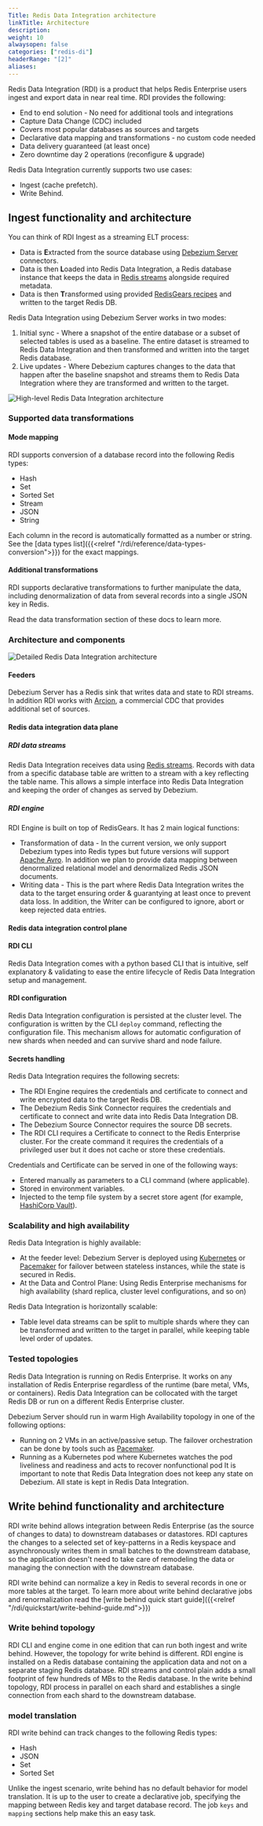 ```yaml
---
Title: Redis Data Integration architecture
linkTitle: Architecture
description:
weight: 10
alwaysopen: false
categories: ["redis-di"]
headerRange: "[2]"
aliases: 
---
```


Redis Data Integration (RDI) is a product that helps Redis Enterprise users ingest and export data in near real time. RDI provides the following:

- End to end solution - No need for additional tools and integrations
- Capture Data Change (CDC) included
- Covers most popular databases as sources and targets
- Declarative data mapping and transformations - no custom code needed
- Data delivery guaranteed (at least once)
- Zero downtime day 2 operations (reconfigure & upgrade)

Redis Data Integration currently supports two use cases:

- Ingest (cache prefetch).
- Write Behind.

## Ingest functionality and architecture

You can think of RDI Ingest as a streaming ELT process:

- Data is **E**xtracted from the source database using [Debezium Server](https://debezium.io/) connectors.
- Data is then **L**oaded into Redis Data Integration, a Redis database instance that keeps the data in [Redis streams](https://redis.io/docs/manual/data-types/streams/) alongside required metadata.
- Data is then **T**ransformed using provided [RedisGears recipes](https://developer.redis.com/howtos/redisgears/) and written to the target Redis DB.

Redis Data Integration using Debezium Server works in two modes:

1. Initial sync - Where a snapshot of the entire database or a subset of selected tables is used as a baseline. The entire dataset is streamed to Redis Data Integration and then transformed and written into the target Redis database.
2. Live updates - Where Debezium captures changes to the data that happen after the baseline snapshot and streams them to Redis Data Integration where they are transformed and written to the target.

![High-level Redis Data Integration architecture](/images/rdi/redis-di-simplified.png)

### Supported data transformations

#### Mode mapping

RDI supports conversion of a database record into the following Redis types:

- Hash
- Set
- Sorted Set
- Stream
- JSON
- String

Each column in the record is automatically formatted as a number or string. See the [data types list]({{<relref "/rdi/reference/data-types-conversion">}}) for the exact mappings.

#### Additional transformations

RDI supports declarative transformations to further manipulate the data, including denormalization of data from several records into a single JSON key in Redis.

Read the data transformation section of these docs to learn more.

### Architecture and components

![Detailed Redis Data Integration architecture](/images/rdi/redis-di.png)

#### Feeders

Debezium Server has a Redis sink that writes data and state to RDI streams.
In addition RDI works with [Arcion](arcion.io), a commercial CDC that provides additional set of sources.

#### Redis data integration data plane

##### RDI data streams

Redis Data Integration receives data using [Redis streams](https://redis.io/docs/manual/data-types/streams/). Records with data from a specific database table are written to a stream with a key reflecting the table name. This allows a simple interface into Redis Data Integration and keeping the order of changes as served by Debezium.

##### RDI engine

RDI Engine is built on top of RedisGears. It has 2 main logical functions:

- Transformation of data - In the current version, we only support Debezium types into Redis types but future versions will support [Apache Avro](https://avro.apache.org/docs/current/). In addition we plan to provide data mapping between denormalized relational model and denormalized Redis JSON documents.
- Writing data - This is the part where Redis Data Integration writes the data to the target ensuring order & guarantying at least once to prevent data loss. In addition, the Writer can be configured to ignore, abort or keep rejected data entries.

#### Redis data integration control plane

#### RDI CLI

Redis Data Integration comes with a python based CLI that is intuitive, self explanatory & validating to ease the entire lifecycle of Redis Data Integration setup and management.

#### RDI configuration

Redis Data Integration configuration is persisted at the cluster level. The configuration is written by the CLI `deploy` command, reflecting the configuration file. This mechanism allows for automatic configuration of new shards when needed and can survive shard and node failure.

#### Secrets handling

Redis Data Integration requires the following secrets:

- The RDI Engine requires the credentials and certificate to connect and write encrypted data to the target Redis DB.
- The Debezium Redis Sink Connector requires the credentials and certificate to connect and write data into Redis Data Integration DB.
- The Debezium Source Connector requires the source DB secrets.
- The RDI CLI requires a Certificate to connect to the Redis Enterprise cluster. For the create command it requires the credentials of a privileged user but it does not cache or store these credentials.

Credentials and Certificate can be served in one of the following ways:

- Entered manually as parameters to a CLI command (where applicable).
- Stored in environment variables.
- Injected to the temp file system by a secret store agent (for example, [HashiCorp Vault](https://www.vaultproject.io/)).

### Scalability and high availability

Redis Data Integration is highly available:

- At the feeder level: Debezium Server is deployed using [Kubernetes](https://kubernetes.io/) or [Pacemaker](https://clusterlabs.org/pacemaker/) for failover between stateless instances, while the state is secured in Redis.
- At the Data and Control Plane: Using Redis Enterprise mechanisms for high availability (shard replica, cluster level configurations, and so on)

Redis Data Integration is horizontally scalable:

- Table level data streams can be split to multiple shards where they can be transformed and written to the target in parallel, while keeping table level order of updates.

### Tested topologies

Redis Data Integration is running on Redis Enterprise. It works on any installation of Redis Enterprise regardless of the runtime (bare metal, VMs, or containers).
Redis Data Integration can be collocated with the target Redis DB or run on a different Redis Enterprise cluster.

Debezium Server should run in warm High Availability topology in one of the following options:

- Running on 2 VMs in an active/passive setup. The failover orchestration can be done by tools such as [Pacemaker](https://clusterlabs.org/pacemaker/doc/).
- Running as a Kubernetes pod where Kubernetes watches the pod liveliness and readiness and acts to recover nonfunctional pod
  It is important to note that Redis Data Integration does not keep any state on Debezium. All state is kept in Redis Data Integration.

## Write behind functionality and architecture

RDI write behind allows integration between Redis Enterprise (as the source of changes to data) to downstream databases or datastores.
RDI captures the changes to a selected set of key-patterns in a Redis keyspace and asynchronously writes them in small batches to the downstream database, so the application doesn't need to take care of remodeling the data or managing the connection with the downstream database.

RDI write behind can normalize a key in Redis to several records in one or more tables at the target.
To learn more about write behind declarative jobs and renormalization read the [write behind quick start guide]({{<relref "/rdi/quickstart/write-behind-guide.md">}})

### Write behind topology

RDI CLI and engine come in one edition that can run both ingest and write behind. However, the topology for write behind is different.
RDI engine is installed on a Redis database containing the application data and not on a separate staging Redis database. RDI streams and control plain adds a small footprint of few hundreds of MBs to the Redis database. In the write behind topology, RDI process in parallel on each shard and establishes a single connection from each shard to the downstream database.

### model translation

RDI write behind can track changes to the following Redis types:

- Hash
- JSON
- Set
- Sorted Set

Unlike the ingest scenario, write behind has no default behavior for model translation. It is up to the user to create a declarative job, specifying the mapping between Redis key and target database record.
The job `keys` and `mapping` sections help make this an easy task.
